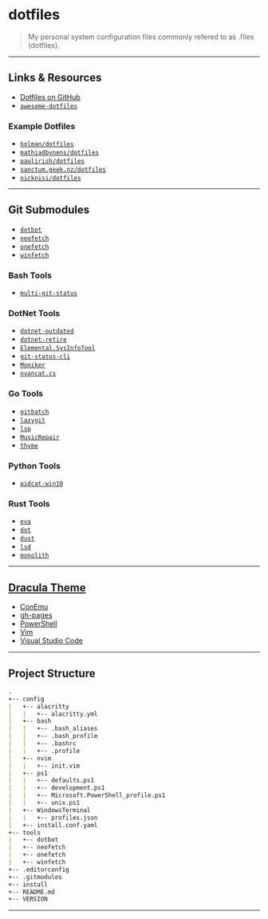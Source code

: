 # dotfiles

> My personal system configuration files commonly refered to as .files (dotfiles).

---

## Links & Resources

* [Dotfiles on GitHub](https://github.com/search?q=dotfiles)
* [`awesome-dotfiles`](https://github.com/webpro/awesome-dotfiles)

### Example Dotfiles

* [`holman/dotfiles`](https://github.com/holman/dotfiles)
* [`mathiadbynens/dotfiles`](https://github.com/mathiasbynens/dotfiles)
* [`paulirish/dotfiles`](https://github.com/paulirish/dotfiles)
* [`sanctum.geek.nz/dotfiles`](https://sanctum.geek.nz/cgit/dotfiles.git/about/)
* [`nicknisi/dotfiles`](https://github.com/nicknisi/dotfiles)

---

## Git Submodules

* [`dotbot`](https://github.com/anishathalye/dotbot)
* [`neofetch`](https://github.com/dylanaraps/neofetch/)
* [`onefetch`](https://github.com/o2sh/onefetch)
* [`winfetch`](https://github.com/lptstr/winfetch/)

### Bash Tools

* [`multi-git-status`](https://github.com/fboender/multi-git-status)

### DotNet Tools

* [`dotnet-outdated`](https://github.com/jerriep/dotnet-outdated)
* [`dotnet-retire`](https://github.com/RetireNet/dotnet-retire)
* [`Elemental.SysInfoTool`](https://github.com/MarkPflug/Elemental.SysInfoTool)
* [`git-status-cli`](https://github.com/jerriep/git-status-cli)
* [`Moniker`](https://github.com/alexmg/Moniker)
* [`nyancat.cs`](https://github.com/nickvdyck/nyancat.cs)

### Go Tools

* [`gitbatch`](https://github.com/isacikgoz/gitbatch)
* [`lazygit`](https://github.com/jesseduffield/lazygit)
* [`lsp`](https://github.com/dborzov/lsp)
* [`MusicRepair`](https://github.com/kalbhor/MusicRepair)
* [`thyme`](https://github.com/sourcegraph/thyme)

### Python Tools

* [`pidcat-win10`](https://github.com/patevs/pidcat-win10)

### Rust Tools

* [`eva`](https://github.com/NerdyPepper/eva)
* [`dot`](https://github.com/ubnt-intrepid/dot)
* [`dust`](https://github.com/bootandy/dust)
* [`lsd`](https://github.com/Peltoche/lsd)
* [`monolith`](https://github.com/Y2Z/monolith)

---

## [Dracula Theme](https://github.com/dracula/dracula-theme)

* [ConEmu](https://github.com/dracula/conemu)
* [gh-pages](https://github.com/dracula/gh-pages)
* [PowerShell](https://github.com/dracula/powershell)
* [Vim](https://github.com/dracula/vim)
* [Visual Studio Code](https://github.com/dracula/visual-studio-code)

---

## Project Structure

```md
.
+-- config
|   +-- alacritty
|   |   +-- alacritty.yml
|   +-- bash
|   |   +-- .bash_aliases
|   |   +-- .bash_profile
|   |   +-- .bashrc
|   |   +-- .profile
|   +-- nvim
|   |   +-- init.vim
|   +-- ps1
|   |   +-- defaults.ps1
|   |   +-- development.ps1
|   |   +-- Microsoft.PowerShell_profile.ps1
|   |   +-- unix.ps1
|   +-- WindowsTerminal
|   |   +-- profiles.json
|   +-- install.conf.yaml
+-- tools
|   +-- dotbot
|   +-- neofetch
|   +-- onefetch
|   +-- winfetch
+-- .editorconfig
+-- .gitmodules
+-- install
+-- README.md
+-- VERSION
```

---
